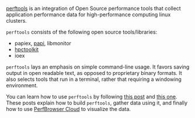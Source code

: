 [perftools](about) is an integration of Open Source performance tools 
that collect application performance data for high-performance computing
linux clusters.

`perftools` consists of the following open source tools/libraries:

  * papiex, [papi](http://icl.cs.utk.edu/papi/), libmonitor
  * [hpctoolkit](http://hpctoolkit.org)
  * ioex

`perftools` lays an emphasis on simple command-line usage. It favors saving 
output in open readable text, as opposed to proprietary binary formats. 
It also selects tools that run in a terminal, rather that requiring a 
windowing environment.

You can learn how to use `perftools` by following 
[this post](/examples/papiex-mpi-example/) and 
[this one](/examples/hpcrun-mpi-example/). These posts explain how to build 
`perftools`, gather data using it, and finally how to use 
[PerfBrowser Cloud](https://perfbrowser.perftools.org/) to visualize the data.
